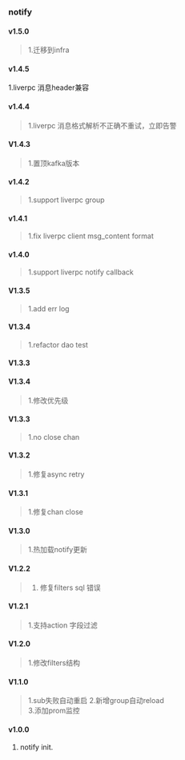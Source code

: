 ### notify
#### v1.5.0
> 1.迁移到infra  

#### v1.4.5
1.liverpc 消息header兼容
#### v1.4.4
> 1.liverpc 消息格式解析不正确不重试，立即告警
#### V1.4.3
> 1.置顶kafka版本 
#### v1.4.2
> 1.support liverpc group

#### v1.4.1
> 1.fix liverpc client msg_content format

#### v1.4.0
> 1.support liverpc notify callback

#### V1.3.5
> 1.add err log

#### V1.3.4
> 1.refactor dao test
#### V1.3.3
#### V1.3.4
> 1.修改优先级  
#### V1.3.3 
> 1.no close chan 
#### V1.3.2
> 1.修复async retry 
#### V1.3.1
> 1.修复chan close

#### V1.3.0
> 1.热加载notify更新  
#### V1.2.2
> 1. 修复filters sql 错误
#### V1.2.1
> 1.支持action 字段过滤  

#### V1.2.0
> 1.修改filters结构  

#### V1.1.0
> 1.sub失败自动重启
> 2.新增group自动reload  
> 3.添加prom监控  

#### v1.0.0
1. notify init. 
